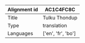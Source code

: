 |Alignment id | AC1C4FC8C
| --- | --- 
|Title | Tulku Thondup 
|Type | translation
|Languages | ['en', 'fr', 'bo']